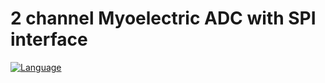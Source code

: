 # 2 channel Myoelectric ADC with SPI interface

[![Language](https://img.shields.io/badge/KiCad-8.0.1-blue.svg)](https://isocpp.org/)




